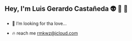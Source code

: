 ## Hey, I'm Luis Gerardo Castañeda 👽 🍻 👾
      
- 💞️ I’m looking for tha love...

- 🔥 reach me rmkwz@icloud.com
